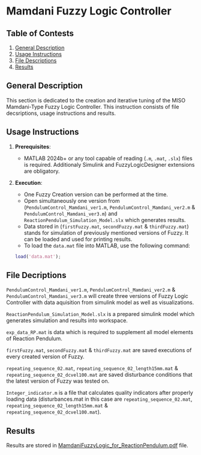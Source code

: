 # Mamdani Fuzzy Logic Controller

## Table of Contests

1. [General Description](#general-description)
2. [Usage Instructions](#usage-instructions)
3. [File Descriptions](#file-descriptions)
4. [Results](#results)

## General Description
This section is dedicated to the creation and iterative tuning of the MISO Mamdani-Type Fuzzy Logic Controller. This instruction consists of file decsriptions, usage instructions and results.

## Usage Instructions
1. **Prerequisites**:
   - MATLAB 2024b+ or any tool capable of reading (`.m`, `.mat`, `.slx`) files is required. Additionaly Simulink and FuzzyLogicDesigner extensions are obligatory.

2. **Execution**:
   - One Fuzzy Creation version can be performed at the time.
   - Open simultaneously one version from (`PendulumControl_Mamdani_ver1.m`, `PendulumControl_Mamdani_ver2.m` & `PendulumControl_Mamdani_ver3.m`) and `ReactionPendulum_Simulation_Model.slx` which generates results.
   - Data stored in (`firstFuzzy.mat`, `secondFuzzy.mat` & `thirdFuzzy.mat`) stands for simulation of previously mentioned versions of Fuzzy. It can be loaded and used for printing results.
   - To load the `data.mat` file into MATLAB, use the following command:
   ```matlab
   load('data.mat');

## File Decriptions
`PendulumControl_Mamdani_ver1.m`, `PendulumControl_Mamdani_ver2.m` & `PendulumControl_Mamdani_ver3.m` will create three versions of Fuzzy Logic Controller with data aquisition from simulink model as well as visualizations.

`ReactionPendulum_Simulation_Model.slx` is a prepared simulink model which generates simulation and results into workspace.

`exp_data_RP.mat` is data which is required to supplement all model elements of Reaction Pendulum.

`firstFuzzy.mat`, `secondFuzzy.mat` & `thirdFuzzy.mat` are saved executions of every created version of Fuzzy.

`repeating_sequence_02.mat`, `repeating_sequence_02_length15mm.mat` & `repeating_sequence_02_dcvel100.mat` are saved disturbance conditions that the latest version of Fuzzy was tested on.

`Integer_indicator.m` is a file that calculates quality indicators after properly loading data (disturbances.mat in this case are `repeating_sequence_02.mat`, `repeating_sequence_02_length15mm.mat` & `repeating_sequence_02_dcvel100.mat`).

## Results
Results are stored in [MamdaniFuzzyLogic_for_ReactionPendulum.pdf](doc/MamdaniFuzzyLogic_for_ReactionPendulum.pdf) file.